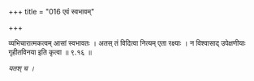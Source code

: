 +++
title = "016 एवं स्वभावम्"

+++

व्यभिचारात्मकत्वम् आसां स्वभावतः । अतस् तं विदित्वा नित्यम् एता रक्ष्याः । न विश्वासाद् उपेक्षणीयाः गृहीतविनया इति कृत्वा ॥ ९.१६ ॥

_यतश् च ।_